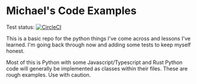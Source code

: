 # Michael's Code Examples

Test status: [![CircleCI](https://circleci.com/gh/michaelcoyote/code_examples.svg?style=svg)](https://circleci.com/gh/michaelcoyote/code_examples)

This is a basic repo for the python things I've come across and lessons 
I've learned.  I'm going back through now and adding some tests to keep
myself honest.

Most of this is Python with some Javascript/Typescript and Rust
Python code will generally be implemented as classes within their files.
These are rough examples. Use with caution.


